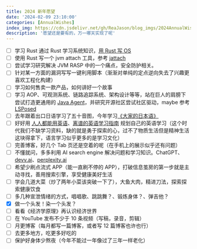```yaml
---
title: 2024 新年愿望
date: '2024-02-09 23:10:00'
categories: [AnnualWishes]
index_img: https://cdn.jsdelivr.net/gh/ReaJason/blog_imgs/2024AnnualWishes_index_img.jpeg
description: '愿望还是要有的，万一哪天实现了呢'
---
```


- [ ] 学习 Rust 通过 Rust 学习系统知识，[用 Rust 写 OS](https://os.phil-opp.com/)
- [ ] 使用 Rust 写一个 jvm attach 工具，参考 [jattach](https://github.com/jattach/jattach)
- [ ] 尝试学习研究解决 JVM RASP 中的一个痛点，安全防护相关。
- [ ] 针对某一方面的漏洞写写一键利用脚本（渐渐对单纯的定点逆向失去了兴趣更喜欢工程化构建）
- [ ] 学习如何售卖一款产品，如何讲好一个故事
- [ ] 学习 AOP、可观测系统、链路追踪系统、架构设计等等，站在巨人的肩膀下尝试打造更通用的 [Java Agent](https://github.com/JAgentSphere/bytebuddy-agent-quickstart)，并研究开源社区尝试社区驱动，maybe 参考 [LSPosed](https://github.com/LSPosed/LSPosed)
- [ ] 去年跟着出口日语学习了五十音图，今年学习[《大家的日本语》](https://www.youtube.com/playlist?list=PLynCeSdpMqxCW-AfMtmIlASAMUVq8wX6k)
- [ ] 好好用 [人人都能用英语](https://github.com/xiaolai/everyone-can-use-english)、[离谱的英语学习指南](https://byoungd.github.io/English-level-up-tips/#/) 规划自己的英语学习（这个时代我们不缺学习资料，缺的就是勇于探索的心，过不了物质生活但是精神生活这块得拿下，语言学习似乎更多的是学习文化）
- [ ] 完善博客，好几个 Tab 页还是空着的呢（在手机上的展示似乎还有问题）
- [ ] 不懂就问，多多利用 AI search engine 解决问题和学习知识。ChatGPT、[devv.ai](https://devv.ai)、[perplexity.ai](https://www.perplexity.ai)
- [ ] 希望少刷点流式 APP（能一直刷不停的 APP），打破信息茧房的第一步就是主动寻找，善用搜索引擎，享受健康美好生活
- [ ] 学会几道大菜（炒了两年小菜该突破一下了），大鱼大肉，精进刀法，探索探索健康饮食
- [ ] 多几种宣泄情绪的方式，唱唱歌、跳跳舞？、锻炼身体？、弹吉他？
- [x] 做一个头发！染一个头发？
- [ ] 看看《经济学原理》再认识经济世界
- [ ] 在 YouTube 发布不少于 10 条视频（写稿，录音，剪辑）
- [ ] 月更博客（每月都写一篇博客，或者写 12 篇博客也许也行）
- [ ] 去更多地方，吃更多好吃的
- [ ] 保护好身体少熬夜（今年不能过一年像过了三年一样老化）
